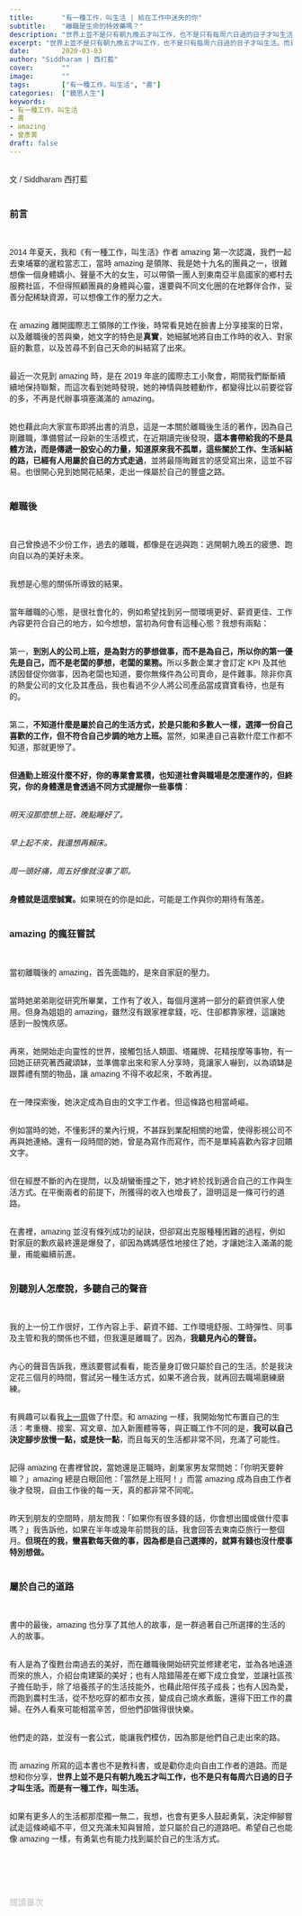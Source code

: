 ```yaml
---
title:       "有一種工作，叫生活 | 給在工作中迷失的你"
subtitle:    "離職是生命的特效藥嗎？"
description: "世界上並不是只有朝九晚五才叫工作，也不是只有每周六日過的日子才叫生活。而是有一種工作，叫生活。"
excerpt: "世界上並不是只有朝九晚五才叫工作，也不是只有每周六日過的日子才叫生活。而是有一種工作，叫生活。"
date:        2020-03-03
author: "Siddharam | 西打藍"
cover:       ""
image:       ""
tags:        ["有一種工作，叫生活", "書"]
categories:  ["鏡思人生"]
keywords:
- 有一種工作，叫生活
- 書
- amazing
- 曾彥菁
draft: false
---
```


<article style="font-family: 'Noto Sans TC', '微軟正黑體', sans-serif; font-weight: 300;">

<br>文 / Siddharam 西打藍<br><br>

<h3 class="article-h1-color">前言</h3><br>

2014 年夏天，我和《有一種工作，叫生活》作者 amazing 第一次認識，我們一起去柬埔寨的暹粒當志工，當時 amazing 是領隊、我是她十九名的團員之一，很難想像一個身體嬌小、聲量不大的女生，可以帶領一團人到東南亞半島國家的鄉村去服務社區，不但得照顧團員的身體與心靈，還要與不同文化圈的在地夥伴合作，妥善分配稀缺資源，可以想像工作的壓力之大。<br><br>

在 amazing 離開國際志工領隊的工作後，時常看見她在臉書上分享接案的日常，以及離職後的苦與樂，她文字的特色是<b>真實</b>，她細膩地將自由工作時的收入、對家庭的歉意，以及苦尋不到自己天命的糾結寫了出來。<br><br>

最近一次見到 amazing 時，是在 2019 年底的國際志工小聚會，期間我們斷斷續續地保持聯繫，而這次看到她時發現，她的神情與肢體動作，都變得比以前要從容的多，不再是代辦事項塞滿滿的 amazing。<br><br>

她也藉此向大家宣布即將出書的消息，這是一本關於離職後生活的著作，因為自己剛離職，準備嘗試一段新的生活模式，在近期讀完後發現，<b>這本書帶給我的不是具體方法，而是傳遞一股安心的力量，知道原來我不孤單，這些關於工作、生活糾結的路，已經有人用屬於自已的方式走過</b>，並將最隱晦難言的感受寫出來，這並不容易。也很開心見到她開花結果，走出一條屬於自己的豐盛之路。<br><br>


<h3 class="article-h1-color">離職後</h3><br>

自己曾換過不少份工作，過去的離職，都像是在逃與跑：逃開朝九晚五的疲憊、跑向自以為的美好未來。<br><br>

我想是心態的關係所導致的結果。<br><br>

當年離職的心態，是很社會化的，例如希望找到另一間環境更好、薪資更佳、工作內容更符合自己的地方，如今想想，當初為何會有這種心態？我想有兩點：<br><br>

第一，<b>到別人的公司上班，是為對方的夢想做事，而不是為自己，所以你的第一優先是自己，而不是老闆的夢想，老闆的業務。</b>所以多數企業才會訂定 KPI 及其他誘因督促你做事，因為老闆也知道，要你無條件為公司賣命，是件難事。除非你真的熱愛公司的文化及其產品，我也看過不少人將公司產品當成寶寶看待，也是有的。<br><br>

第二，<b>不知道什麼是屬於自己的生活方式，於是只能和多數人一樣，選擇一份自己喜歡的工作，但不符合自己步調的地方上班。</b>當然，如果連自己喜歡什麼工作都不知道，那就更慘了。<br><br>

<b>但通勤上班沒什麼不好，你的專業會累積，也知道社會與職場是怎麼運作的，但終究，你的身體還是會透過不同方式提醒你一些事情</b>：<br><br>

<i>明天沒那麼想上班，晚點睡好了。<br><br>

早上起不來，我還想再賴床。<br><br>

周一頭好痛，周五好像就沒事了耶。<br><br></i>

<b>身體就是這麼誠實。</b>如果現在的你是如此，可能是工作與你的期待有落差。<br><br>

<h3 class="article-h1-color">amazing 的瘋狂嘗試</h3><br>

當初離職後的 amazing，首先面臨的，是來自家庭的壓力。<br><br>

當時她弟弟剛從研究所畢業，工作有了收入，每個月還將一部分的薪資供家人使用。但身為姐姐的 amazing，雖然沒有跟家裡拿錢，吃、住卻都靠家裡，這讓她感到一股愧疚感。<br><br>

再來，她開始走向靈性的世界，接觸包括人類圖、塔羅牌、花精按摩等事物，有一回她正研究著西藏頌缽，並準備拿出來和家人分享時，竟讓家人嚇到，以為頌缽是跟葬禮有關的物品，讓 amazing 不得不收起來，不敢再提。
<br><br>

在一陣探索後，她決定成為自由的文字工作者。但這條路也相當崎嶇。<br><br>

例如當時的她，不懂影評的業內行規，不甚踩到業配相關的地雷，使得影視公司不再與她連絡。還有一段時間的她，曾是為寫作而寫作，而不是單純喜歡內容才回饋文字。<br><br>

但在經歷不斷的內在提問，以及胡蠻衝撞之下，她才終於找到適合自己的工作與生活方式。在平衡兩者的前提下，所獲得的收入也增長了，證明這是一條可行的道路。<br><br>

在書裡，amazing 並沒有條列成功的祕訣，但卻寫出克服種種困難的過程，例如對家庭的歉疚最終還是爆發了，卻因為媽媽感性地接住了她，才讓她注入滿滿的能量，甫能繼續前進。<br><br>


<h3 class="article-h1-color">別聽別人怎麼說，多聽自己的聲音</h3><br>

我的上一份工作很好，工作內容上手、薪資不錯、工作環境舒服、工時彈性、同事及主管和我的關係也不錯，但我還是離職了。因為，<b>我聽見內心的聲音。</b><br><br>

內心的聲音告訴我，應該要嘗試看看，能否量身訂做只屬於自己的生活。於是我決定花三個月的時間，嘗試另一種生活方式，如果不適合我，就再回去職場磨練磨練。<br><br>

有興趣可以看我<a href="https://siddharam.com.tw/post/20200227/" target="_blank">上一周</a>做了什麼。和 amazing 一樣，我開始匆忙布置自己的生活：考重機、接案、寫文章、加入新團體等等，與正職工作不同的是，<b>我可以自己決定腳步放慢一點，或是快一點</b>，而且每天的生活都非常不同，充滿了可能性。<br><br>

記得 amazing 在書裡曾說，當她還是正職時，創業家男友常問她：「你明天要幹嘛？」amazing 總是白眼回他：「當然是上班阿！」而當 amazing 成為自由工作者後才發現，自由工作後的每一天，真的都非常不同呢。<br><br>

昨天到朋友的空間時，朋友問我：「如果你有很多錢的話，你會想出國或做什麼事嗎？」我告訴他，如果在半年或幾年前問我的話，我會回答去東南亞旅行一整個月。<b>但現在的我，蠻喜歡每天做的事，因為都是自己選擇的，就算有錢也沒什麼事特別想做。</b><br><br>


<h3 class="article-h1-color">屬於自己的道路</h3><br>

書中的最後，amazing 也分享了其他人的故事，是一群過著自己所選擇的生活的人的故事。<br><br>

有人是為了復甦台南過去的美好，而在離職後開始研究並修建老宅，並為各地遠道而來的旅人，介紹台南建築的美好；也有人陰錯陽差在鄉下成立食堂，並讓社區孩子擔任助手，除了培養孩子的生活技能外，也藉此陪伴孩子成長；也有人因為愛，而跑到農村生活，從不愁吃穿的都市女孩，變成自己燒水煮飯，還得下田工作的農婦。在外人看來可能相當辛苦，但他們卻做得很快樂。<br><br>

他們走的路，並沒有一套公式，能讓我們模仿，因為那是他們自己走出來的路。<br><br>

而 amazing 所寫的這本書也不是教科書，或是勸你走向自由工作者的道路。而是想和你分享，<b>世界上並不是只有朝九晚五才叫工作，也不是只有每周六日過的日子才叫生活。而是有一種工作，叫生活。</b><br><br>

如果有更多人的生活都那麼獨一無二，我想，也會有更多人鼓起勇氣，決定伸腳嘗試走這條崎嶇不平，但又充滿未知與冒險，並只屬於自己的道路吧。希望自己也能像 amazing 一樣，有勇氣也有能力找到屬於自己的生活方式。<br><br>


<br><br><br>

</article>

<div style="color: #bfbfbf; font-size: 15px;" id="busuanzi_container_page_pv">
  閱讀量<span id="busuanzi_value_page_pv"></span>次
</div>

<script src="../../js/post.js"></script>



